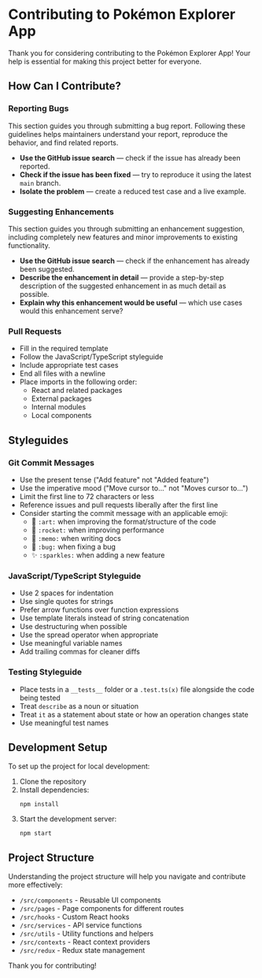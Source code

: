 # Contributing to Pokémon Explorer App

Thank you for considering contributing to the Pokémon Explorer App! Your help is essential for making this project better for everyone.

## How Can I Contribute?

### Reporting Bugs

This section guides you through submitting a bug report. Following these guidelines helps maintainers understand your report, reproduce the behavior, and find related reports.

* **Use the GitHub issue search** — check if the issue has already been reported.
* **Check if the issue has been fixed** — try to reproduce it using the latest `main` branch.
* **Isolate the problem** — create a reduced test case and a live example.

### Suggesting Enhancements

This section guides you through submitting an enhancement suggestion, including completely new features and minor improvements to existing functionality.

* **Use the GitHub issue search** — check if the enhancement has already been suggested.
* **Describe the enhancement in detail** — provide a step-by-step description of the suggested enhancement in as much detail as possible.
* **Explain why this enhancement would be useful** — which use cases would this enhancement serve?

### Pull Requests

* Fill in the required template
* Follow the JavaScript/TypeScript styleguide
* Include appropriate test cases
* End all files with a newline
* Place imports in the following order:
  * React and related packages
  * External packages
  * Internal modules
  * Local components

## Styleguides

### Git Commit Messages

* Use the present tense ("Add feature" not "Added feature")
* Use the imperative mood ("Move cursor to..." not "Moves cursor to...")
* Limit the first line to 72 characters or less
* Reference issues and pull requests liberally after the first line
* Consider starting the commit message with an applicable emoji:
  * 🎨 `:art:` when improving the format/structure of the code
  * 🚀 `:rocket:` when improving performance
  * 📝 `:memo:` when writing docs
  * 🐛 `:bug:` when fixing a bug
  * ✨ `:sparkles:` when adding a new feature

### JavaScript/TypeScript Styleguide

* Use 2 spaces for indentation
* Use single quotes for strings
* Prefer arrow functions over function expressions
* Use template literals instead of string concatenation
* Use destructuring when possible
* Use the spread operator when appropriate
* Use meaningful variable names
* Add trailing commas for cleaner diffs

### Testing Styleguide

* Place tests in a `__tests__` folder or a `.test.ts(x)` file alongside the code being tested
* Treat `describe` as a noun or situation
* Treat `it` as a statement about state or how an operation changes state
* Use meaningful test names

## Development Setup

To set up the project for local development:

1. Clone the repository
2. Install dependencies:
   ```
   npm install
   ```
3. Start the development server:
   ```
   npm start
   ```

## Project Structure

Understanding the project structure will help you navigate and contribute more effectively:

- `/src/components` - Reusable UI components
- `/src/pages` - Page components for different routes
- `/src/hooks` - Custom React hooks
- `/src/services` - API service functions
- `/src/utils` - Utility functions and helpers
- `/src/contexts` - React context providers
- `/src/redux` - Redux state management

Thank you for contributing! 